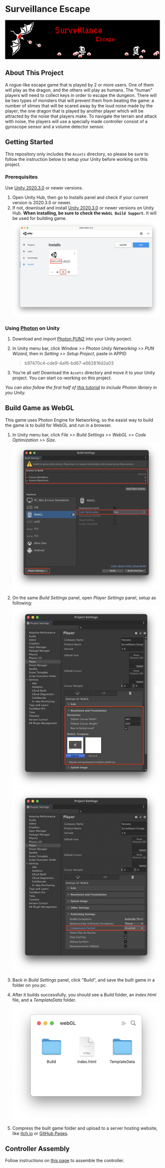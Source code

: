 # Surveillance Escape

![Game Banner](./Documentation/banner.jpg?raw=true "Game banner")

## About This Project

A rogue-like escape game that is played by 2 or more users. One of them will play as the dragon, and the others will play as humans. The "human" players will need to collect keys in order to escape the dungeon. There will be two types of monsters that will prevent them from beating the game: a number of slimes that will be scared away by the loud noise made by the player; the one dragon that is played by another player which will be attracted by the noise that players make. To navigate the terrain and attack with noise, the players will use a specially made controller consist of a gyroscope sensor and a volume detector sensor.

## Getting Started

This repository only includes the `Assets` directory, so please be sure to follow the instruction below to setup your Unity before working on this project.

### Prerequisites

Use [Unity 2020.3.0](https://unity3d.com/get-unity/download/archive) or newer versions.

1. Open Unity Hub, then go to Installs panel and check if your current version is 2020.3.0 or newer.
2. If not, download and install [Unity 2020.3.0](https://unity3d.com/get-unity/download/archive) or newer versions on Unity Hub. **When installing, be sure to check the `WebGL Build Support`.** It will be used for building game.
   ![Unity Version](./Documentation/Unity_Version.png?raw=true "Unity Version")

### Using [Photon](https://www.photonengine.com/en-US/Photon) on Unity

1. Download and import [Photon PUN2](https://assetstore.unity.com/packages/tools/network/pun-2-free-119922) into your Unity porject.

2. In Unity menu bar, click _Window >> Photon Unity Networking >> PUN Wizard_, then in _Setting >> Setup Project_, paste in APPID

   > b97470c4-cde9-4af6-bd67-e662816d2a03

3. You're all set! Download the `Assets` directory and move it to your Unity project. You can start co-working on this project.

_You can also follow the first half of [this tutorial](https://www.youtube.com/watch?v=nmPukdOsYQA&t=0s) to include Photon libriary in you Unity._

## Build Game as WebGL

This game uses Photon Engine for Networking, so the easist way to build the game is to build for WebGL and run in a browser.

1. In Unity menu bar, click _File >> Build Settings >> WebGL >> Code Optimization >> Size_.
   ![Build Settings](./Documentation/Build_Settings_1.png?raw=true "Build Settings")

2. On the same _Build Settings_ panel, open _Player Settings_ panel, setup as following:
   ![Player Settings](./Documentation/Build_Settings_2.png?raw=true "Player Settings")
   ![Player Settings](./Documentation/Build_Settings_3.png?raw=true "Player Settings")
3. Back in _Build Settings_ panel, click "Build", and save the built game in a folder on you pc.
4. After it builds successfully, you should see a _Build_ folder, an _index.html_ file, and a _TemplateData_ folder.
   ![Built Game Folder](./Documentation/Built_Game.png?raw=true "Built Game Folder")
5. Compress the built game folder and upload to a server hosting website, like [itch.io](https://itch.io) or [GitHub Pages](https://pages.github.com).

## Controller Assembly

Follow instructions on [this page](https://www.notion.so/designedbynicky/MPU6050-sound-sensor-Arduino-Leonardo-fde423e5daca46fc8e8c02bdddaa666e) to assemble the controller.
